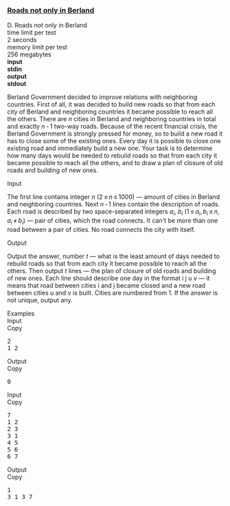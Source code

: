 <h3><a href="https://codeforces.com/contest/25/problem/D" target="_blank" rel="noopener noreferrer">Roads not only in Berland</a></h3>

<div class="header"><div class="title">D. Roads not only in Berland</div><div class="time-limit"><div class="property-title">time limit per test</div>2 seconds</div><div class="memory-limit"><div class="property-title">memory limit per test</div>256 megabytes</div><div class="input-file input-standard" style="font-weight: bold"><div class="property-title">input</div>stdin</div><div class="output-file output-standard" style="font-weight: bold"><div class="property-title">output</div>stdout</div></div><div><p>Berland Government decided to improve relations with neighboring countries. First of all, it was decided to build new roads so that from each city of Berland and neighboring countries it became possible to reach all the others. There are <span class="tex-span"><i>n</i></span> cities in Berland and neighboring countries in total and exactly <span class="tex-span"><i>n</i> - 1</span> two-way roads. Because of the recent financial crisis, the Berland Government is strongly pressed for money, so to build a new road it has to close some of the existing ones. Every day it is possible to close one existing road and immediately build a new one. Your task is to determine how many days would be needed to rebuild roads so that from each city it became possible to reach all the others, and to draw a plan of closure of old roads and building of new ones.</p></div><div class="input-specification"><div class="section-title">Input</div><p>The first line contains integer <span class="tex-span"><i>n</i></span> (<span class="tex-span">2 ≤ <i>n</i> ≤ 1000</span>) — amount of cities in Berland and neighboring countries. Next <span class="tex-span"><i>n</i> - 1</span> lines contain the description of roads. Each road is described by two space-separated integers <span class="tex-span"><i>a</i><sub class="lower-index"><i>i</i></sub></span>, <span class="tex-span"><i>b</i><sub class="lower-index"><i>i</i></sub></span> (<span class="tex-span">1 ≤ <i>a</i><sub class="lower-index"><i>i</i></sub>, <i>b</i><sub class="lower-index"><i>i</i></sub> ≤ <i>n</i>, <i>a</i><sub class="lower-index"><i>i</i></sub> ≠ <i>b</i><sub class="lower-index"><i>i</i></sub></span>) — pair of cities, which the road connects. It can't be more than one road between a pair of cities. No road connects the city with itself.</p></div><div class="output-specification"><div class="section-title">Output</div><p>Output the answer, number <span class="tex-span"><i>t</i></span> — what is the least amount of days needed to rebuild roads so that from each city it became possible to reach all the others. Then output <span class="tex-span"><i>t</i></span> lines — the plan of closure of old roads and building of new ones. Each line should describe one day in the format <span class="tex-font-style-tt">i j u v</span> — it means that road between cities <span class="tex-font-style-tt">i</span> and <span class="tex-font-style-tt">j</span> became closed and a new road between cities <span class="tex-font-style-tt">u</span> and <span class="tex-font-style-tt">v</span> is built. Cities are numbered from 1. If the answer is not unique, output any.</p></div><div class="sample-tests"><div class="section-title">Examples</div><div class="sample-test"><div class="input"><div class="title">Input<div title="Copy" data-clipboard-target="#id007303385400282166" id="id009572867793084124" class="input-output-copier">Copy</div></div><pre id="id007303385400282166">2<br>1 2<br></pre></div><div class="output"><div class="title">Output<div title="Copy" data-clipboard-target="#id003277704846389865" id="id007651272291100819" class="input-output-copier">Copy</div></div><pre id="id003277704846389865">0<br></pre></div><div class="input"><div class="title">Input<div title="Copy" data-clipboard-target="#id0032877478195127674" id="id007558092281852282" class="input-output-copier">Copy</div></div><pre id="id0032877478195127674">7<br>1 2<br>2 3<br>3 1<br>4 5<br>5 6<br>6 7<br></pre></div><div class="output"><div class="title">Output<div title="Copy" data-clipboard-target="#id0025062380241894344" id="id009485877098099091" class="input-output-copier">Copy</div></div><pre id="id0025062380241894344">1<br>3 1 3 7<br></pre></div></div></div>